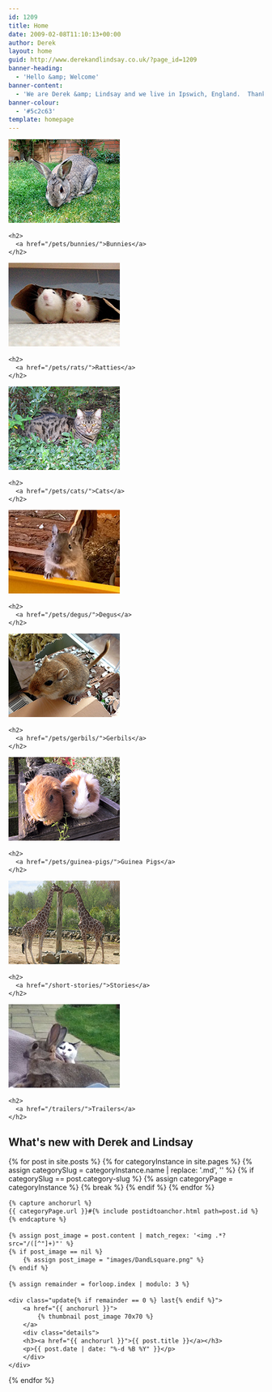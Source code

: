 ```yaml
---
id: 1209
title: Home
date: 2009-02-08T11:10:13+00:00
author: Derek
layout: home
guid: http://www.derekandlindsay.co.uk/?page_id=1209
banner-heading:
  - 'Hello &amp; Welcome'
banner-content:
  - 'We are Derek &amp; Lindsay and we live in Ipswich, England.  Thank you for visiting us as we share some of our favourite things.  From tales about the beautiful critters who have made up our family over the years, short stories and other things we love.'
banner-colour:
  - '#5c2c63'
template: homepage
---
```


<div id="areas" class="fourwide">
  <div class="area">
    <a href="/pets/bunnies/"><img src="/images/homepage/bunnies.jpg" alt="Bunnies" /></a>
    
    <h2>
      <a href="/pets/bunnies/">Bunnies</a>
    </h2>
  </div>
  
  <div class="area">
    <a href="/pets/rats/"><img src="/images/homepage/ratties.jpg" alt="Ratties" /></a> 
    
    <h2>
      <a href="/pets/rats/">Ratties</a>
    </h2>
  </div>
  
  <div class="area">
    <a href="/pets/cats/"><img src="/images/homepage/cats.jpg" alt="Cats" /></a>
    
    <h2>
      <a href="/pets/cats/">Cats</a>
    </h2>
  </div>
  
  <div class="area last">
    <a href="/pets/degus/"><img src="/images/homepage/home_degu.jpg" alt="Degus" /></a>
    
    <h2>
      <a href="/pets/degus/">Degus</a>
    </h2>
  </div>
  
  <div class="area">
    <a href="/pets/gerbils/"><img src="/images/homepage/gerbils.jpg" alt="Gerbils" /></a>
    
    <h2>
      <a href="/pets/gerbils/">Gerbils</a>
    </h2>
  </div>
  
  <div class="area">
    <a href="/pets/guinea-pigs/"><img src="/images/homepage/guineapigs.jpg" alt="Guinea Pigs" /></a>
    
    <h2>
      <a href="/pets/guinea-pigs/">Guinea Pigs</a>
    </h2>
  </div>
  
  <div class="area">
    <a href="/short-stories/"><img src="/images/homepage/stories.jpg" alt="Stories" /></a>
    
    <h2>
      <a href="/short-stories/">Stories</a>
    </h2>
  </div>
  
  <div class="area last">
    <a href="/trailers/"><img src="/images/homepage/sillytrailers.jpg" alt="Silly Trailers" /></a>
    
    <h2>
      <a href="/trailers/">Trailers</a>
    </h2>
  </div>
</div>

<div id="updates" class="tintbg">
	<h2>What's new with Derek and Lindsay</h2>

{% for post in site.posts %}
	{% for categoryInstance in site.pages %}
		{% assign categorySlug = categoryInstance.name | replace: '.md', '' %}
		{% if categorySlug == post.category-slug %}
			{% assign categoryPage = categoryInstance %}
			{% break %}
		{% endif %}
	{% endfor %}

	{% capture anchorurl %}
	{{ categoryPage.url }}#{% include postidtoanchor.html path=post.id %}
	{% endcapture %}
	
	{% assign post_image = post.content | match_regex: '<img .*?src="/([^"]+)"' %}
	{% if post_image == nil %}
		{% assign post_image = "images/DandLsquare.png" %}
	{% endif %}

	{% assign remainder = forloop.index | modulo: 3 %}	
	
	<div class="update{% if remainder == 0 %} last{% endif %}">
		<a href="{{ anchorurl }}">
			{% thumbnail post_image 70x70 %}
		</a>
		<div class="details">
		<h3><a href="{{ anchorurl }}">{{ post.title }}</a></h3>
		<p>{{ post.date | date: "%-d %B %Y" }}</p>
		</div>
	</div>

{% endfor %}

</div>
<div class="clearer"></div>
